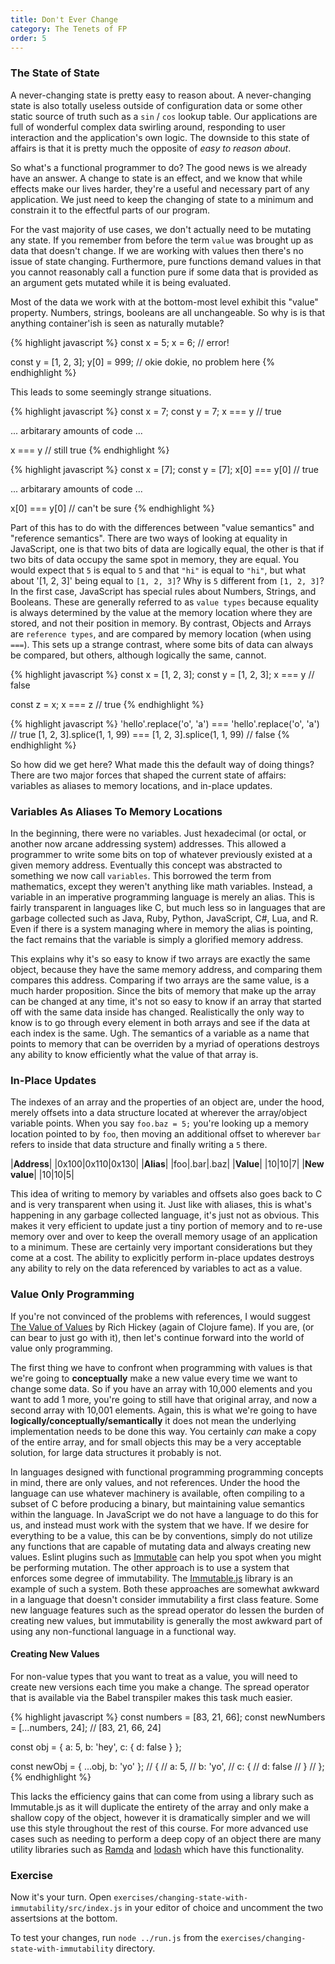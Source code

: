 ```yaml
---
title: Don't Ever Change
category: The Tenets of FP
order: 5
---
```


### The State of State

A never-changing state is pretty easy to reason about. A never-changing state is also totally useless outside of configuration data or some other static source of truth such as a `sin` / `cos` lookup table. Our applications are full of wonderful complex data swirling around, responding to user interaction and the application's own logic. The downside to this state of affairs is that it is pretty much the opposite of _easy to reason about_.

So what's a functional programmer to do? The good news is we already have an answer. A change to state is an effect, and we know that while effects make our lives harder, they're a useful and necessary part of any application. We just need to keep the changing of state to a minimum and constrain it to the effectful parts of our program.

For the vast majority of use cases, we don't actually need to be mutating any state. If you remember from before the term `value` was brought up as data that doesn't change. If we are working with values then there's no issue of state changing. Furthermore, pure functions demand values in that you cannot reasonably call a function pure if some data that is provided as an argument gets mutated while it is being evaluated.

Most of the data we work with at the bottom-most level exhibit this "value" property. Numbers, strings, booleans are all unchangeable. So why is is that anything container'ish is seen as naturally mutable?

{% highlight javascript %}
  const x = 5;
  x = 6; // error!

  const y = [1, 2, 3];
  y[0] = 999; // okie dokie, no problem here
{% endhighlight %}

This leads to some seemingly strange situations.

{% highlight javascript %}
  const x = 7;
  const y = 7;
  x === y // true

  ... arbitarary amounts of code ...

  x === y // still true
{% endhighlight %}

{% highlight javascript %}
  const x = [7];
  const y = [7];
  x[0] === y[0] // true

  ... arbitarary amounts of code ...

  x[0] === y[0] // can't be sure
{% endhighlight %}

Part of this has to do with the differences between "value semantics" and "reference semantics". There are two ways of looking at equality in JavaScript, one is that two bits of data are logically equal, the other is that if two bits of data occupy the same spot in memory, they are equal. You would expect that `5` is equal to `5` and that `"hi"` is equal to `"hi"`, but what about '[1, 2, 3]' being equal to `[1, 2, 3]`? Why is `5` different from `[1, 2, 3]`? In the first case, JavaScript has special rules about Numbers, Strings, and Booleans. These are generally referred to as `value types` because equality is always determined by the value at the memory location where they are stored, and not their position in memory. By contrast, Objects and Arrays are `reference types`, and are compared by memory location (when using `===`). This sets up a strange contrast, where some bits of data can always be compared, but others, although logically the same, cannot.

{% highlight javascript %}
  const x = [1, 2, 3];
  const y = [1, 2, 3];
  x === y // false

  const z = x;
  x === z // true
{% endhighlight %}

{% highlight javascript %}
  'hello'.replace('o', 'a') === 'hello'.replace('o', 'a') // true
  [1, 2, 3].splice(1, 1, 99) === [1, 2, 3].splice(1, 1, 99) // false
{% endhighlight %}

So how did we get here? What made this the default way of doing things? There are two major forces that shaped the current state of affairs: variables as aliases to memory locations, and in-place updates.

### Variables As Aliases To Memory Locations

In the beginning, there were no variables. Just hexadecimal (or octal, or another now arcane addressing system) addresses. This allowed a programmer to write some bits on top of whatever previously existed at a given memory address. Eventually this concept was abstracted to something we now call `variables`. This borrowed the term from mathematics, except they weren't anything like math variables. Instead, a variable in an imperative programming language is merely an alias. This is fairly transparent in languages like C, but much less so in languages that are garbage collected such as Java, Ruby, Python, JavaScript, C#, Lua, and R. Even if there is a system managing where in memory the alias is pointing, the fact remains that the variable is simply a glorified memory address.

This explains why it's so easy to know if two arrays are exactly the same object, because they have the same memory address, and comparing them compares this address. Comparing if two arrays are the same value, is a much harder proposition. Since the bits of memory that make up the array can be changed at any time, it's not so easy to know if an array that started off with the same data inside has changed. Realistically the only way to know is to go through every element in both arrays and see if the data at each index is the same. Ugh. The semantics of a variable as a name that points to memory that can be overriden by a myriad of operations destroys any ability to know efficiently what the value of that array is.

### In-Place Updates

The indexes of an array and the properties of an object are, under the hood, merely offsets into a data structure located at wherever the array/object variable points. When you say `foo.baz = 5;` you're looking up a memory location pointed to by `foo`, then moving an additional offset to wherever `bar` refers to inside that data structure and finally writing a `5` there.

|**Address**|
|0x100|0x110|0x130|
|**Alias**|
|foo|.bar|.baz|
|**Value**|
|10|10|7|
|**New value**|
|10|10|5|

This idea of writing to memory by variables and offsets also goes back to C and is very transparent when using it. Just like with aliases, this is what's happening in any garbage collected language, it's just not as obvious. This makes it very efficient to update just a tiny portion of memory and to re-use memory over and over to keep the overall memory usage of an application to a minimum. These are certainly very important considerations but they come at a cost. The ability to explicitly perform in-place updates destroys any ability to rely on the data referenced by variables to act as a value.

### Value Only Programming

If you're not convinced of the problems with references, I would suggest [The Value of Values](https://www.infoq.com/presentations/Value-Values) by Rich Hickey (again of Clojure fame). If you are, (or can bear to just go with it), then let's continue forward into the world of value only programming.

The first thing we have to confront when programming with values is that we're going to **conceptually** make a new value every time we want to change some data. So if you have an array with 10,000 elements and you want to add 1 more, you're going to still have that original array, and now a second array with 10,001 elements. Again, this is what we're going to have **logically/conceptually/semantically** it does not mean the underlying implementation needs to be done this way. You certainly _can_ make a copy of the entire array, and for small objects this may be a very acceptable solution, for large data structures it probably is not.

In languages designed with functional programming programming concepts in mind, there are only values, and not references. Under the hood the language can use whatever machinery is available, often compiling to a subset of C before producing a binary, but maintaining value semantics within the language. In JavaScript we do not have a language to do this for us, and instead must work with the system that we have. If we desire for everything to be a value, this can be by conventions, simply do not utilize any functions that are capable of mutating data and always creating new values. Eslint plugins such as [Immutable](https://github.com/jhusain/eslint-plugin-immutable) can help you spot when you might be performing mutation. The other approach is to use a system that enforces some degree of immutability. The [Immutable.js](https://facebook.github.io/immutable-js/) library is an example of such a system. Both these approaches are somewhat awkward in a language that doesn't consider immutability a first class feature. Some new language features such as the spread operator do lessen the burden of creating new values, but immutability is generally the most awkward part of using any non-functional language in a functional way.

#### Creating New Values

For non-value types that you want to treat as a value, you will need to create new versions each time you make a change. The spread operator that is available via the Babel transpiler makes this task much easier.

{% highlight javascript %}
  const numbers = [83, 21, 66];
  const newNumbers = [...numbers, 24]; // [83, 21, 66, 24]

  const obj = {
    a: 5,
    b: 'hey',
    c: {
      d: false
    }
  };

  const newObj = { ...obj, b: 'yo' };
  // {
  //   a: 5,
  //   b: 'yo',
  //   c: {
  //     d: false
  //   }
  // };
{% endhighlight %}

This lacks the efficiency gains that can come from using a library such as Immutable.js as it will duplicate the entirety of the array and only make a shallow copy of the object, however it is dramatically simpler and we will use this style throughout the rest of this course. For more advanced use cases such as needing to perform a deep copy of an object there are many utility libraries such as [Ramda](http://ramdajs.com/) and [lodash](https://lodash.com/) which have this functionality.

### Exercise

Now it's your turn. Open `exercises/changing-state-with-immutability/src/index.js` in your editor of choice and uncomment the two assertsions at the bottom.

To test your changes, run `node ../run.js` from the `exercises/changing-state-with-immutability` directory.
